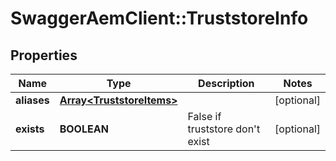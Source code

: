 # SwaggerAemClient::TruststoreInfo

## Properties
Name | Type | Description | Notes
------------ | ------------- | ------------- | -------------
**aliases** | [**Array&lt;TruststoreItems&gt;**](TruststoreItems.md) |  | [optional] 
**exists** | **BOOLEAN** | False if truststore don&#39;t exist | [optional] 


